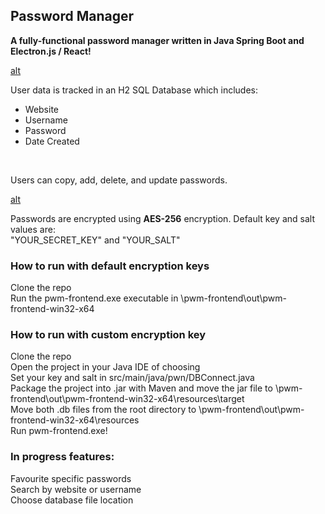 <h2>Password Manager</h2>

<b>A fully-functional password manager written in Java Spring Boot and Electron.js / React!</b>

[alt](https://i.imgur.com/eLMt5eD.gif)

User data is tracked in an H2 SQL Database which includes:
<ul>
  <li>Website</li>
  <li>Username</li>
  <li>Password</li>
  <li>Date Created</li>
</ul> </br>

Users can copy, add, delete, and update passwords. </br>

[alt](https://i.imgur.com/gwR0Opr.gif)

Passwords are encrypted using <b>AES-256</b> encryption. Default key and salt values are: </br>
"YOUR_SECRET_KEY" and "YOUR_SALT"

<h3>How to run with default encryption keys</h3>

Clone the repo </br>
Run the pwm-frontend.exe executable in \pwm-frontend\out\pwm-frontend-win32-x64

<h3>How to run with custom encryption key</h3>

Clone the repo </br>
Open the project in your Java IDE of choosing </br>
Set your key and salt in src/main/java/pwn/DBConnect.java </br>
Package the project into .jar with Maven and move the jar file to \pwm-frontend\out\pwm-frontend-win32-x64\resources\target </br>
Move both .db files from the root directory to \pwm-frontend\out\pwm-frontend-win32-x64\resources </br>
Run pwm-frontend.exe!

<h3>In progress features:</h3>
Favourite specific passwords </br>
Search by website or username </br>
Choose database file location







